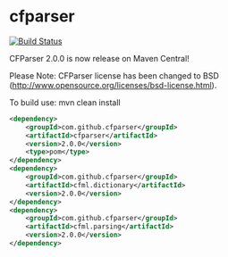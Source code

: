 cfparser
========
[![Build Status](https://travis-ci.org/cfparser/cfparser.svg?branch=master)](https://travis-ci.org/cfparser/cfparser)

CFParser 2.0.0 is now release on Maven Central!

Please Note: CFParser license has been changed to BSD (http://www.opensource.org/licenses/bsd-license.html).

To build use:
mvn clean install


```xml
<dependency>
    <groupId>com.github.cfparser</groupId>
    <artifactId>cfparser</artifactId>
    <version>2.0.0</version>
    <type>pom</type>
</dependency>
<dependency>
    <groupId>com.github.cfparser</groupId>
    <artifactId>cfml.dictionary</artifactId>
    <version>2.0.0</version>
</dependency>
<dependency>
    <groupId>com.github.cfparser</groupId>
    <artifactId>cfml.parsing</artifactId>
    <version>2.0.0</version>
</dependency>
```
